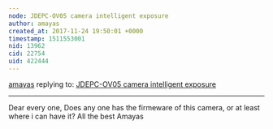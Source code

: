 ```yaml
---
node: JDEPC-OV05 camera intelligent exposure
author: amayas
created_at: 2017-11-24 19:50:01 +0000
timestamp: 1511553001
nid: 13962
cid: 22754
uid: 422444
---
```




[amayas](../profile/amayas) replying to: [JDEPC-OV05 camera intelligent exposure](../notes/tim_spec/02-26-2017/jdepc-ov05-camera-intelligent-exposure)

----
Dear every one,
Does any one has the firmeware of this camera, or at least where i can have it?
All the best
Amayas